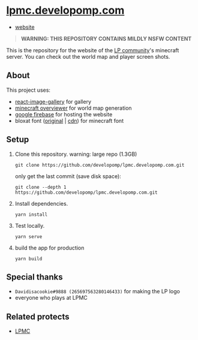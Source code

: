 # [lpmc.developomp.com](https://github.com/developomp/lpmc.developomp.com)

-   [website](https://lpmc.developomp.com)

> **WARNING: THIS REPOSITORY CONTAINS MILDLY NSFW CONTENT**

This is the repository for the website of the [LP community](https://discord.gg/2fsar34APa)'s minecraft server.
You can check out the world map and player screen shots.

## About

This project uses:

-   [react-image-gallery](https://github.com/xiaolin/react-image-gallery) for gallery
-   [minecraft overviewer](https://github.com/overviewer/Minecraft-Overviewer) for world map generation
-   [google firebase](https://firebase.google.com) for hosting the website
-   bloxat font ([original](https://www.fontspace.com/bloxat-font-f31181) | [cdn](https://www.cdnfonts.com/bloxat.font)) for minecraft font

## Setup

1.  Clone this repository. warning: large repo (1.3GB)

    ```
    git clone https://github.com/developomp/lpmc.developomp.com.git
    ```

    only get the last commit (save disk space):

    ```
    git clone --depth 1 https://github.com/developomp/lpmc.developomp.com.git
    ```

2.  Install dependencies.

    ```
    yarn install
    ```

3.  Test locally.

    ```
    yarn serve
    ```

4.  build the app for production

    ```
    yarn build
    ```

## Special thanks

-   `Davidisacookie#9888 (265697563280146433)` for making the LP logo
-   everyone who plays at LPMC

## Related protects

-   [LPMC](https://github.com/developomp/LPMC)
